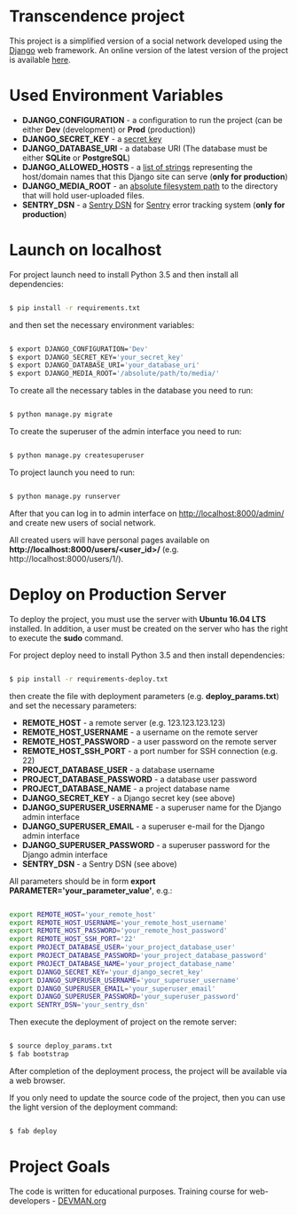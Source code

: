 # Transcendence project

This project is a simplified version of a social network developed using the [Django](https://www.djangoproject.com/) web framework.
An online version of the latest version of the project is available [here](http://83.220.170.27/).

# Used Environment Variables

* **DJANGO_CONFIGURATION** - a configuration to run the project (can be either **Dev** (development) or **Prod** (production))
* **DJANGO_SECRET_KEY** - a [secret key](https://docs.djangoproject.com/en/2.1/ref/settings/#std:setting-SECRET_KEY)
* **DJANGO_DATABASE_URI** - a database URI (The database must be either **SQLite** or **PostgreSQL**)
* **DJANGO_ALLOWED_HOSTS** - a [list of strings](https://docs.djangoproject.com/en/2.1/ref/settings/#std:setting-ALLOWED_HOSTS) representing the host/domain names that this Django site can serve (**only for production**)
* **DJANGO_MEDIA_ROOT** - an [absolute filesystem path](https://docs.djangoproject.com/en/2.1/ref/settings/#media-root) to the directory that will hold user-uploaded files.
* **SENTRY_DSN** - a [Sentry DSN](https://docs.sentry.io/error-reporting/configuration/?platform=python#dsn) for [Sentry](https://docs.sentry.io/) error tracking system (**only for production**)

# Launch on localhost

For project launch need to install Python 3.5 and then install all dependencies:

```bash

$ pip install -r requirements.txt

```

and then set the necessary environment variables:

```bash

$ export DJANGO_CONFIGURATION='Dev'
$ export DJANGO_SECRET_KEY='your_secret_key'
$ export DJANGO_DATABASE_URI='your_database_uri'
$ export DJANGO_MEDIA_ROOT='/absolute/path/to/media/'

```

To create all the necessary tables in the database you need to run:

```bash

$ python manage.py migrate

```

To create the superuser of the admin interface you need to run:

```bash

$ python manage.py createsuperuser

```

To project launch you need to run:

```bash

$ python manage.py runserver

```

After that you can log in to admin interface on [http://localhost:8000/admin/](http://localhost:8000/admin/) and create new users of social network.

All created users will have personal pages available on **http://localhost:8000/users/<user_id>/** (e.g. http://localhost:8000/users/1/).

# Deploy on Production Server

To deploy the project, you must use the server with **Ubuntu 16.04 LTS** installed.
In addition, a user must be created on the server who has the right to execute the **sudo** command.

For project deploy need to install Python 3.5 and then install dependencies:

```bash

$ pip install -r requirements-deploy.txt

```
then create the file with deployment parameters (e.g. **deploy_params.txt**) and set the necessary parameters:

* **REMOTE_HOST** - a remote server (e.g. 123.123.123.123)
* **REMOTE_HOST_USERNAME** - a username on the remote server
* **REMOTE_HOST_PASSWORD** - a user password on the remote server
* **REMOTE_HOST_SSH_PORT** - a port number for SSH connection (e.g. 22)
* **PROJECT_DATABASE_USER** - a database username
* **PROJECT_DATABASE_PASSWORD** - a database user password
* **PROJECT_DATABASE_NAME** - a project database name
* **DJANGO_SECRET_KEY** - a Django secret key (see above)
* **DJANGO_SUPERUSER_USERNAME** - a superuser name for the Django admin interface
* **DJANGO_SUPERUSER_EMAIL** - a superuser e-mail for the Django admin interface
* **DJANGO_SUPERUSER_PASSWORD** - a superuser password for the Django admin interface
* **SENTRY_DSN** - a Sentry DSN (see above)

All parameters should be in form **export PARAMETER='your_parameter_value'**, e.g.:

```bash

export REMOTE_HOST='your_remote_host'
export REMOTE_HOST_USERNAME='your_remote_host_username'
export REMOTE_HOST_PASSWORD='your_remote_host_password'
export REMOTE_HOST_SSH_PORT='22'
export PROJECT_DATABASE_USER='your_project_database_user'
export PROJECT_DATABASE_PASSWORD='your_project_database_password'
export PROJECT_DATABASE_NAME='your_project_database_name'
export DJANGO_SECRET_KEY='your_django_secret_key'
export DJANGO_SUPERUSER_USERNAME='your_superuser_username'
export DJANGO_SUPERUSER_EMAIL='your_superuser_email'
export DJANGO_SUPERUSER_PASSWORD='your_superuser_password'
export SENTRY_DSN='your_sentry_dsn'

```

Then execute the deployment of project on the remote server:

```bash

$ source deploy_params.txt
$ fab bootstrap

```

After completion of the deployment process, the project will be available via a web browser.

If you only need to update the source code of the project, then you can use the light version of the deployment command:

```bash

$ fab deploy

```

# Project Goals

The code is written for educational purposes. Training course for web-developers - [DEVMAN.org](https://devman.org)
